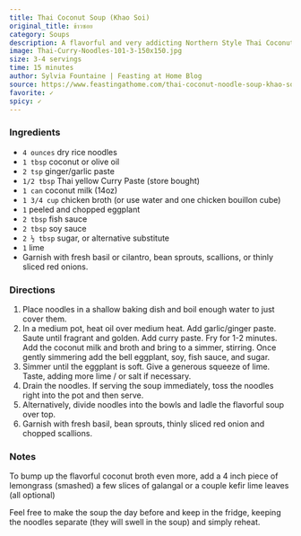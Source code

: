 ```yaml
---
title: Thai Coconut Soup (Khao Soi)
original_title: ข้าวซอย
category: Soups
description: A flavorful and very addicting Northern Style Thai Coconut Curry Noodle Soup, called Khao Soi. Easy and fast, and so yummy.
image: Thai-Curry-Noodles-101-3-150x150.jpg
size: 3-4 servings
time: 15 minutes
author: Sylvia Fountaine | Feasting at Home Blog
source: https://www.feastingathome.com/thai-coconut-noodle-soup-khao-soi/
favorite: ✓
spicy: ✓
---
```


### Ingredients

* `4 ounces` dry rice noodles
* `1 tbsp` coconut or olive oil
* `2 tsp` ginger/garlic paste
* `1/2 tbsp` Thai yellow Curry Paste (store bought)
* `1 can` coconut milk (14oz)
* `1 3/4 cup` chicken broth (or use water and one chicken bouillon cube)
* `1` peeled and chopped eggplant
* `2 tbsp` fish sauce
* `2 tbsp` soy sauce
* `2 ½ tbsp` sugar, or alternative substitute
* `1` lime
* Garnish with fresh basil or cilantro, bean sprouts, scallions, or thinly sliced red onions.

### Directions

1. Place noodles in a shallow baking dish and boil enough water to just cover them.
2. In a medium pot, heat oil over medium heat. Add garlic/ginger paste. Saute until fragrant and golden. Add curry paste. Fry for 1-2 minutes. Add the coconut milk and broth and bring to a simmer, stirring. Once gently simmering add the bell eggplant, soy, fish sauce, and sugar.
3. Simmer until the eggplant is soft. Give a generous squeeze of lime. Taste, adding more lime / or salt if necessary.
4. Drain the noodles. If serving the soup immediately, toss the noodles right into the pot and then serve.
5. Alternatively, divide noodles into the bowls and ladle the flavorful soup over top.
6. Garnish with fresh basil, bean sprouts, thinly sliced red onion and chopped scallions.

### Notes

To bump up the flavorful coconut broth even more, add a 4 inch piece of lemongrass (smashed) a few slices of galangal or a couple kefir lime leaves (all optional)

Feel free to make the soup the day before and keep in the fridge, keeping the noodles separate (they will swell in the soup) and simply reheat.
